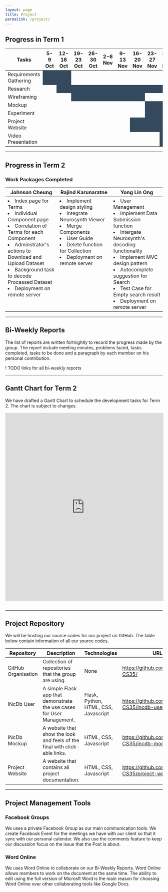 ```yaml
---
layout: page
title: Project
permalink: /project/
---
```


## Progress in Term 1

<table>
  <thead>
    <tr>
      <th width="20%">Tasks</th>
      <th>5-9 Oct</th>
      <th>12-16 Oct</th>
      <th>19-23 Oct</th>
      <th>26-30 Oct</th>
      <th>2-6 Nov</th>
      <th>9-13 Nov</th>
      <th>16-20 Nov</th>
      <th>23-27 Nov</th>
      <th>30-4 Dec</th>
      <th>7-11 Dec</th>
    </tr>
  </thead>
  <tbody>
    <tr>
      <td>Requirements Gathering</td>
      <td style="background:#34495e"></td>
      <td style="background:#34495e"></td>
      <td></td>
      <td></td>
      <td></td>
      <td></td>
      <td></td>
      <td></td>
      <td></td>
      <td></td>
    </tr>
    <tr>
      <td>Research</td>
      <td></td>
      <td style="background:#34495e"></td>
      <td style="background:#34495e"></td>
      <td style="background:#34495e"></td>
      <td style="background:#34495e"></td>
      <td style="background:#34495e"></td>
      <td style="background:#34495e"></td>
      <td style="background:#34495e"></td>
      <td style="background:#34495e"></td>
      <td></td>
    </tr>
    <tr>
      <td>Wireframing</td>
      <td></td>
      <td></td>
      <td style="background:#34495e"></td>
      <td style="background:#34495e"></td>
      <td style="background:#34495e"></td>
      <td style="background:#34495e"></td>
      <td style="background:#34495e"></td>
      <td></td>
      <td></td>
      <td></td>
    </tr>
    <tr>
      <td>Mockup</td>
      <td></td>
      <td></td>
      <td></td>
      <td></td>
      <td></td>
      <td></td>
      <td></td>
      <td style="background:#34495e"></td>
      <td style="background:#34495e"></td>
      <td style="background:#34495e"></td>
    </tr>
    <tr>
      <td>Experiment</td>
      <td></td>
      <td></td>
      <td></td>
      <td></td>
      <td></td>
      <td></td>
      <td></td>
      <td style="background:#34495e"></td>
      <td style="background:#34495e"></td>
      <td></td>
    </tr>
    <tr>
      <td>Project Website</td>
      <td></td>
      <td></td>
      <td></td>
      <td></td>
      <td></td>
      <td></td>
      <td style="background:#34495e"></td>
      <td style="background:#34495e"></td>
      <td style="background:#34495e"></td>
      <td style="background:#34495e"></td>
    </tr>
    <tr>
      <td>Video Presentation</td>
      <td></td>
      <td></td>
      <td></td>
      <td></td>
      <td></td>
      <td></td>
      <td></td>
      <td></td>
      <td style="background:#34495e"></td>
      <td style="background:#34495e"></td>
    </tr>
  </tbody>
</table>

<hr>

## Progress in Term 2

### Work Packages Completed

<table>
  <thead>
  <tr>
    <th width="33%">Johnson Cheung</th>
    <th>Rajind Karunaratne</th>
    <th width="33%">Yong Lin Ong</th>
  </tr>
  </thead>
  <tbody>
  <tr style="vertical-align:top;">
    <td>
      <li>Index page for Terms</li>
      <li>Individual Component page</li>
      <li>Correlation of Terms for each Component</li>
      <li>Adminstrator's actions to Download and Upload Dataset</li>
      <li>Background task to decode Processed Dataset</li>
      <li>Deployment on remote server</li>
    </td>
    <td>
      <li>Implement design styling</li>
      <li>Integrate Neurosynth Viewer</li>
      <li>Merge Components</li>
      <li>User Guide</li>
      <li>Delete function for Collection</li>
      <li>Deployment on remote server</li>
    </td>
    <td>
      <li>User Management</li>
      <li>Implement Data Submission function</li>
      <li>Intergate Neurosynth's decoding functionality</li>
      <li>Implement MVC design pattern</li>
      <li>Autocomplete suggestion for Search</li>
      <li>Test Case for Empty search result</li>
      <li>Deployment on remote server</li>
    </td>
  </tr>
  </tbody>
</table> 

<hr>

## Bi-Weekly Reports

The list of reports are written fortnightly to record the progress made by the group. The report include meeting minutes, problems faced, tasks completed, tasks to be done and a paragraph by each member on his personal contribution.

! TODO links for all bi-weekly reports

<hr>

## Gantt Chart for Term 2

We have drafted a Gantt Chart to schedule the development tasks for Term 2. The chart is subject to changes.

<iframe style="margin-bottom:15px;width:100%;height:600px;border:1px solid #ddd" src="https://docs.google.com/spreadsheets/d/1HN2mcfyxIBp2VjrhvK1a0v93PscYGXTvdhvVQPNaz08/pubhtml?widget=true&amp;headers=false"></iframe>

<hr>

## Project Repository

We will be hosting our source codes for our project on GitHub. The table below contain information of all our source codes.

<table>
  <thead>
    <tr>
      <th>Repository</th>
      <th>Description</th>
      <th>Technologies</th>
      <th>URL</th>
    </tr>
  </thead>
  <tbody>
    <tr>
      <td>GitHub Organisation</td>
      <td>Collection of repositories that the group are using.</td>
      <td>None</td>
      <td><a href="https://github.com/orgs/UCL-CS35/">https://github.com/orgs/UCL-CS35/</a></td>
    </tr>
    <tr>
      <td>INcDb User</td>
      <td>A simple Flask app that demonstrate the use cases for User Management.</td>
      <td>Flask, Python, HTML, CSS, Javascript</td>
      <td><a href="https://github.com/UCL-CS35/incdb-user">https://github.com/UCL-CS35/incdb-user/</a></td>
    </tr>
    <tr>
      <td>INcDb Mockup</td>
      <td>A website that show the look and feels of the final with click-able links.</td>
      <td>HTML, CSS, Javascript</td>
      <td><a href="https://github.com/UCL-CS35/incdb-mockup">https://github.com/UCL-CS35/incdb-mockup</a></td>
    </tr>
    <tr>
      <td>Project Website</td>
      <td>A website that contains all project documentation.</td>
      <td>HTML, CSS, Javascript</td>
      <td><a href="https://github.com/UCL-CS35/project-website">https://github.com/UCL-CS35/project-website</a></td>
    </tr>
  </tbody>
</table>

<hr>

## Project Management Tools

### Facebook Groups
We uses a private Facebook Group as our main communication tools. We create Facebook Event for the meetings we have with our client so that it sync with our personal calendar. We also use the comments feature to keep our discussion focus on the issue that the Post is about.

### Word Online
We uses Word Online to collaborate on our Bi-Weekly Reports. Word Online allows members to work on the document at the same time. The ability to edit using the full version of Microsft Word is the main reason for choosing Word Online over other collaborating tools like Google Docs.

